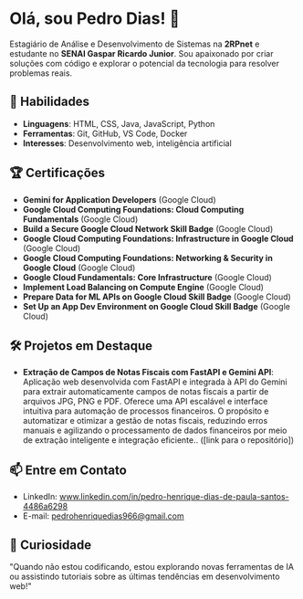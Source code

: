 # Olá, sou Pedro Dias! 👋

Estagiário de Análise e Desenvolvimento de Sistemas na **2RPnet** e estudante no **SENAI Gaspar Ricardo Junior**. Sou apaixonado por criar soluções com código e explorar o potencial da tecnologia para resolver problemas reais.

## 🚀 Habilidades
- **Linguagens**: HTML, CSS, Java, JavaScript, Python
- **Ferramentas**: Git, GitHub, VS Code, Docker
- **Interesses**: Desenvolvimento web, inteligência artificial

## 🏆 Certificações
- **Gemini for Application Developers** (Google Cloud)
- **Google Cloud Computing Foundations: Cloud Computing Fundamentals** (Google Cloud)
- **Build a Secure Google Cloud Network Skill Badge** (Google Cloud)
- **Google Cloud Computing Foundations: Infrastructure in Google Cloud** (Google Cloud)
- **Google Cloud Computing Foundations: Networking & Security in Google Cloud** (Google Cloud)
- **Google Cloud Fundamentals: Core Infrastructure** (Google Cloud)
- **Implement Load Balancing on Compute Engine** (Google Cloud)
- **Prepare Data for ML APIs on Google Cloud Skill Badge** (Google Cloud)
- **Set Up an App Dev Environment on Google Cloud Skill Badge** (Google Cloud)


## 🛠️ Projetos em Destaque
- **Extração de Campos de Notas Fiscais com FastAPI e Gemini API**: Aplicação web desenvolvida com FastAPI e integrada à API do Gemini para extrair automaticamente campos de notas fiscais a partir de arquivos JPG, PNG e PDF. Oferece uma API escalável e interface intuitiva para automação de processos financeiros. O propósito e automatizar e otimizar a gestão de notas fiscais, reduzindo erros manuais e agilizando o processamento de dados financeiros por meio de extração inteligente e integração eficiente.. ([link para o repositório])


## 📫 Entre em Contato
- LinkedIn: www.linkedin.com/in/pedro-henrique-dias-de-paula-santos-4486a6298
- E-mail: pedrohenriquedias966@gmail.com

## 🎯 Curiosidade
"Quando não estou codificando, estou explorando novas ferramentas de IA ou assistindo tutoriais sobre as últimas tendências em desenvolvimento web!"
